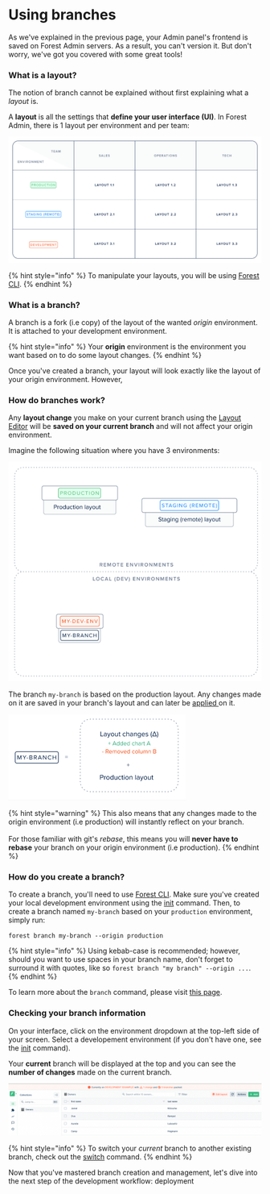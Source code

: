 # Using branches

As we've explained in the previous page, your Admin panel's frontend is saved on Forest Admin servers. As a result, you can't version it. But don't worry, we've got you covered with some great tools!

### What is a layout?

The notion of branch cannot be explained without first explaining what a _layout_ is.

A **layout** is all the settings that **define your user interface (UI)**. In Forest Admin, there is 1 layout per environment and per team:

![](<../../../.gitbook/assets/image (416).png>)

{% hint style="info" %}
To manipulate your layouts, you will be using [Forest CLI](forest-cli-commands/).
{% endhint %}

### What is a branch?

A branch is a fork (i.e copy) of the layout of the wanted _origin_ environment. It is attached to your development environment.

{% hint style="info" %}
Your **origin** environment is the environment you want based on to do some layout changes.
{% endhint %}

Once you've created a branch, your layout will look exactly like the layout of your origin environment. However,&#x20;

### How do branches work?

Any **layout change** you make on your current branch using the [Layout Editor](broken-reference) will be **saved on your current branch** and will not affect your origin environment.

Imagine the following situation where you have 3 environments:

![](<../../../.gitbook/assets/image (417).png>)

The branch `my-branch` is based on the production layout. Any changes made on it are saved in your branch's layout and can later be [applied ](forest-cli-commands/deploy.md) on it.

![](<../../../.gitbook/assets/image (418).png>)

{% hint style="warning" %}
This also means that any changes made to the origin environment (i.e production) will instantly reflect on your branch.\
\
For those familiar with git's _rebase_, this means you will **never have to** **rebase** your branch on your origin environment (i.e production).
{% endhint %}

### How do you create a branch?

To create a branch, you'll need to use [Forest CLI](forest-cli-commands/). Make sure you've created your local development environment using the [init](forest-cli-commands/init.md) command. Then, to create a branch named `my-branch` based on your `production` environment, simply run:

```
forest branch my-branch --origin production
```

{% hint style="info" %}
Using kebab-case is recommended; however, should you want to use spaces in your branch name, don't forget to surround it with quotes, like so `forest branch "my branch" --origin ...`.
{% endhint %}

To learn more about the `branch` command, please visit [this page](forest-cli-commands/branch.md).

### Checking your branch information

On your interface, click on the environment dropdown at the top-left side of your screen. Select a developement environment (if you don't have one, see the [init](forest-cli-commands/init.md) command).

Your **current** branch will be displayed at the top and you can see the **number of changes** made on the current branch.

![](<../../../.gitbook/assets/current-branch-layout-changes-count-display.png>)

{% hint style="info" %}
To switch your _current_ branch to another existing branch, check out the [switch](forest-cli-commands/switch.md) command.
{% endhint %}

Now that you've mastered branch creation and management, let's dive into the next step of the development workflow: deployment
